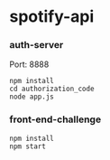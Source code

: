 # spotify-api

### auth-server
Port: 8888
```
npm install
cd authorization_code
node app.js
```

### front-end-challenge
```
npm install
npm start
```